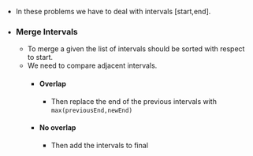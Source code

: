 - In these problems we have to deal with intervals [start,end].
- ### Merge Intervals
	- To merge a given the list of intervals should be sorted with respect to start.
	- We need to compare adjacent intervals.
		- #### Overlap
			- Then replace the end of the previous intervals with `max(previousEnd,newEnd)`
		- #### No overlap
			- Then add the intervals to final